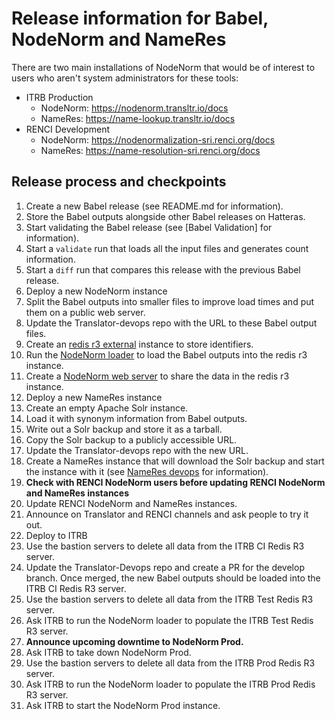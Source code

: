# Release information for Babel, NodeNorm and NameRes

There are two main installations of NodeNorm that would be of interest
to users who aren't system administrators for these tools:

* ITRB Production
  * NodeNorm: https://nodenorm.transltr.io/docs
  * NameRes: https://name-lookup.transltr.io/docs
* RENCI Development
  * NodeNorm: https://nodenormalization-sri.renci.org/docs
  * NameRes: https://name-resolution-sri.renci.org/docs

## Release process and checkpoints
1. Create a new Babel release (see README.md for information).
2. Store the Babel outputs alongside other Babel releases on Hatteras.
3. Start validating the Babel release (see [Babel Validation] for information).
  1. Start a `validate` run that loads all the input files and generates count information.
  2. Start a `diff` run that compares this release with the previous Babel release.
4. Deploy a new NodeNorm instance
  1. Split the Babel outputs into smaller files to improve load times and put them on a public web server.
  2. Update the Translator-devops repo with the URL to these Babel output files.
  3. Create an [redis r3 external] instance to store identifiers.
  4. Run the [NodeNorm loader] to load the Babel outputs into the redis r3 instance.
  5. Create a [NodeNorm web server] to share the data in the redis r3 instance.
5. Deploy a new NameRes instance
  1. Create an empty Apache Solr instance.
  2. Load it with synonym information from Babel outputs.
  3. Write out a Solr backup and store it as a tarball.
  4. Copy the Solr backup to a publicly accessible URL.
  5. Update the Translator-devops repo with the new URL.
  6. Create a NameRes instance that will download the Solr backup and start the instance with it (see [NameRes devops] for information).
6. **Check with RENCI NodeNorm users before updating RENCI NodeNorm and NameRes instances**
7. Update RENCI NodeNorm and NameRes instances.
8. Announce on Translator and RENCI channels and ask people to try it out.
9. Deploy to ITRB
  1. Use the bastion servers to delete all data from the ITRB CI Redis R3 server.
  2. Update the Translator-Devops repo and create a PR for the develop branch. Once merged, the new Babel outputs should be loaded into the ITRB CI Redis R3 server.
  3. Use the bastion servers to delete all data from the ITRB Test Redis R3 server.
  4. Ask ITRB to run the NodeNorm loader to populate the ITRB Test Redis R3 server.
  5. **Announce upcoming downtime to NodeNorm Prod.**
  6. Ask ITRB to take down NodeNorm Prod.
  7. Use the bastion servers to delete all data from the ITRB Prod Redis R3 server.
  8. Ask ITRB to run the NodeNorm loader to populate the ITRB Prod Redis R3 server.
  9. Ask ITRB to start the NodeNorm Prod instance.


  [Babel Validator]: https://github.com/TranslatorSRI/babel-validation
  [redis r3 external]: https://github.com/helxplatform/translator-devops/tree/3e16517d6adc41db8f2156cc747b7a5ac20ee62d/helm/redis-r3-external
  [NodeNorm loader]: https://github.com/helxplatform/translator-devops/tree/3e16517d6adc41db8f2156cc747b7a5ac20ee62d/helm/node-normalization-loader
  [NodeNorm web server]: https://github.com/helxplatform/translator-devops/tree/3e16517d6adc41db8f2156cc747b7a5ac20ee62d/helm/node-normalization-web-server
  [NameRes devops]: https://github.com/helxplatform/translator-devops/tree/3e16517d6adc41db8f2156cc747b7a5ac20ee62d/helm/name-lookup
